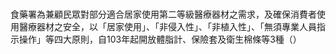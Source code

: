 #
食藥署為兼顧民眾對部分適合居家使用第二等級醫療器材之需求，及確保消費者使用醫療器材之安全，以「居家使用」、「非侵入性」、「非植入性」、「無須專業人員指示操作」等四大原則，自103年起開放體脂計、保險套及衛生棉條等3種（）
